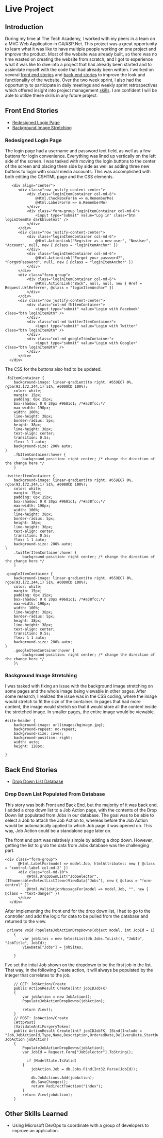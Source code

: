 # Live Project

## Introduction

During my time at The Tech Academy, I worked with my peers in a team on a MVC Web Application in C#/ASP.Net. This project was a great opportunity to learn what it was like to have multiple people working on one project and improve the product. Most of the website was already built, so there was no time wasted on creating the website from scratch, and I got to experience what it was like to dive into a project that had already been started and to assimilate myself with the code that had already been written. I worked on several [front end stories](#front-end-stories) and [back end stories](#back-end-stories) to improve the look and functionality of the website. Over the two week sprint, I also had the opportunity to participate in daily meetings and weekly sprint retrospectives which offered insight into project management [skills](#other-skills-learned). I am confident I will be able to utilize these skills in any future project.

## Front End Stories

* [Redesigned Login Page](#redesigned-login-page)
* [Background Image Stretching](#background-image-stretching)


### Redesigned Login Page
The login page had a username and password text field, as well as a few buttons for login convenience. Everything was lined up vertically on the left side of the screen. I was tasked with moving the login buttons to the center of the screen and placing them side by side as well as adding three new buttons to login with social media accounts. This was accomplished with both editing the CSHTML page and the CSS elements.
  

````
   <div align="center">
      <div class="row justify-content-center">
          <div class="loginItemContainer col-md-6">
              @Html.CheckBoxFor(m => m.RememberMe)
              @Html.LabelFor(m => m.RememberMe)
          </div>
          <div class="form-group loginItemContainer col-md-6">
              <input type="submit" value="Log in" class="btn loginItemBtn darkbluetext" />
          </div>
      </div>
      <div class="row justify-content-center">
          <div class="loginItemContainer col-md-6">
              @Html.ActionLink("Register as a new user", "NewUser", "Account", null, new { @class = "loginItemAnchor" })
          </div>
          <div class="loginItemContainer col-md-6">
              @Html.ActionLink("Forgot your password?", "ForgotPassword", null, new { @class = "loginItemAnchor" })
          </div>
      </div>
      <div class="form-group">
          <div class="loginItemContainer col-md-6">
              @Html.ActionLink("Back", null, null, new { Href = Request.UrlReferrer, @class = "loginItemAnchor" })
          </div>
      </div>
      <div class="row justify-content-center">
          <div class="col-md fbItemContainer">
              <input type="submit" value="Login with Facebook" class="btn loginItemBtn" />
          </div>
          <div class="col-md twitterItemContainer">
              <input type="submit" value="Login with Twitter" class="btn loginItemBtn" />
          </div>
          <div class="col-md googleItemContainer"> 
              <input type="submit" value="Login with Google+" class="btn loginItemBtn" />
          </div>
      </div>
  </div>
 ```` 
  
The CSS for the buttons also had to be updated.

````
.fbItemContainer {
    background-image: linear-gradient(to right, #659EC7 0%, rgba(93,172,244,1) 51%, #0000CD 100%);
    color: white;
    margin: 15px;
    padding: 0px 15px;
    box-shadow: 0 0 20px #9681c1; /*#a38fcc;*/
    max-width: 190px;
    width: 100%;
    line-height: 38px;
    border-radius: 5px;
    height: 38px;
    line-height: 38px;
    text-align: center;
    transition: 0.5s;
    flex: 1 1 auto;
    background-size: 200% auto;
}
    .fbItemContainer:hover {
        background-position: right center; /* change the direction of the change here */
    }

.twitterItemContainer {
    background-image: linear-gradient(to right, #659EC7 0%, rgba(93,172,244,1) 51%, #0000CD 100%);
    color: white;
    margin: 15px;
    padding: 0px 15px;
    box-shadow: 0 0 20px #9681c1; /*#a38fcc;*/
    max-width: 190px;
    width: 100%;
    line-height: 38px;
    border-radius: 5px;
    height: 38px;
    line-height: 38px;
    text-align: center;
    transition: 0.5s;
    flex: 1 1 auto;
    background-size: 200% auto;
}
    .twitterItemContainer:hover {
        background-position: right center; /* change the direction of the change here */
    }

.googleItemContainer {
    background-image: linear-gradient(to right, #659EC7 0%, rgba(93,172,244,1) 51%, #0000CD 100%);
    color: white;
    margin: 15px;
    padding: 0px 15px;
    box-shadow: 0 0 20px #9681c1; /*#a38fcc;*/
    max-width: 190px;
    width: 100%;
    line-height: 38px;
    border-radius: 5px;
    height: 38px;
    line-height: 38px;
    text-align: center;
    transition: 0.5s;
    flex: 1 1 auto;
    background-size: 200% auto;
}
    .googleItemContainer:hover {
        background-position: right center; /* change the direction of the change here */
    }\
 ````
 
### Background Image Stretching
I was tasked with fixing an issue with the background image stretching on some pages and the whole image being viewable in other pages. After some research, I realized the issue was in the CSS coding, where the image would stretch to fit the size of the container. In pages that had more content, the image would stretch so that it would store all the content inside the stretched image. In smaller pages, the entire image would be viewable.

````
#site-header {
    background-image: url(images/bgimage.jpg);
    background-repeat: no-repeat;
    background-size: cover;
    background-position: right;
    width: auto;
    height: 120px;
   
}
````

## Back End Stories

* [Drop Down List Database](drop-down-list-database)

### Drop Down List Populated From Database

This story was both Front and Back End, but the majority of it was back end. I added a drop down list to a Job Action page, with the contents of the Drop Down list populated from Jobs in our database. The goal was to be able to select a Job to attach the Job Action to, whereas before the Job Action would be automatically applied to which Job page it was opened on. This way, Job Action could be a standalone page later on. 

The front end part was relatively simple by adding a drop down. However, getting the list to grab the data from Jobs database was the challenging part.
````
<div class="form-group">
      @Html.LabelFor(model => model.Job, htmlAttributes: new { @class = "control-label col-md-2" })
      <div class="col-md-10">
          @Html.DropDownList("JobSelector", (IEnumerable<SelectListItem>)ViewData["Jobs"], new { @class = "form-control" })
          @Html.ValidationMessageFor(model => model.Job, "", new { @class = "text-danger" })
      </div>
  </div>
````
After implementing the front end for the drop down list, I had to go to the controller and add the logic for data to be pulled from the database and returned to the view.
````
 private void PopulateJobActionDropDowns(object model, int JobId = 1)
    {
        var jobSites = new SelectList(db.Jobs.ToList(), "JobIb", "JobTitle", JobId);
        ViewData["Jobs"] = jobSites;

    }
````
I've set the intial Job shown on the dropdown to be the first job in the list. That way, in the following Create action, it will always be populated by the integer that correlates to the job.
````
    // GET: JobAction/Create
    public ActionResult Create(int? jobIDJobFK)
    {
        var jobAction = new JobAction();
        PopulateJobActionDropDowns(jobAction);

        return View();
    }
    // POST: JobAction/Create
    [HttpPost]
    [ValidateAntiForgeryToken]
    public ActionResult Create(int? jobIDJobFK, [Bind(Include =              "Job,JobActionId,Type,Name,Description,OrderedDate,DeliveryDate,StartDateTime,EndDateTime,URL")] JobAction jobAction)
    {
        PopulateJobActionDropDowns(jobAction);
        var JobId = Request.Form["JobSelector"].ToString();

          if (ModelState.IsValid)
        {
            jobAction.Job = db.Jobs.Find(Int32.Parse(JobId));

            db.JobActions.Add(jobAction);
            db.SaveChanges();
            return RedirectToAction("index");
        }
        return View(jobAction);
    }
````

## Other Skills Learned
* Using Microsoft DevOps to coordinate with a group of developers to improve an application.
